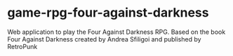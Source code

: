 # game-rpg-four-against-darkness
Web application to play the Four Against Darkness RPG. Based on the book Four Against Darkness created by Andrea Sfiligoi and published by RetroPunk
